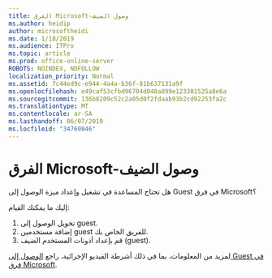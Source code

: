 ```yaml
---
title: الفرق Microsoft-وصول الضيف
ms.author: heidip
author: microsoftheidi
ms.date: 1/18/2019
ms.audience: ITPro
ms.topic: article
ms.prod: office-online-server
ROBOTS: NOINDEX, NOFOLLOW
localization_priority: Normal
ms.assetid: 7c44ed9c-e944-4a4a-b36f-81b637131a9f
ms.openlocfilehash: e49caf53cfbd96704d048a899e123301525a8e6a
ms.sourcegitcommit: 136b8209c52c2a05d0f2fdaab93b2cd92253fa2c
ms.translationtype: MT
ms.contentlocale: ar-SA
ms.lasthandoff: 06/07/2019
ms.locfileid: "34769846"
---
```

# <a name="microsoft-teams---guest-access"></a>الفرق Microsoft-وصول الضيف

هل تحتاج المساعدة في تشغيل وإعداد ميزة الوصول إلى Guest في فرق Microsoft؟

إليك ما يمكنك القيام:

1. تخويل الوصول إلى guest.
1. إضافة مستخدمين guest للفريق الخاص بك.
1. قم بإعداد أذونات المستخدم الضيف (guest).

لمزيد من المعلومات، بما في ذلك أشرطة الفيديو الإجرائية، راجع [الوصول إلى Guest في فرق Microsoft](https://docs.microsoft.com/microsoftteams/guest-access).

